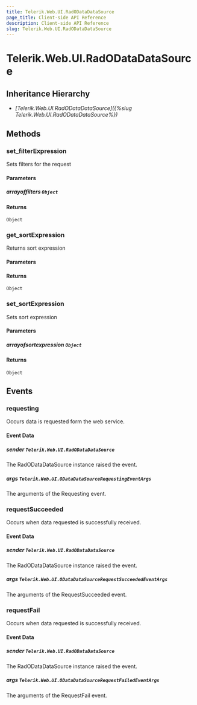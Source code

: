 ```yaml
---
title: Telerik.Web.UI.RadODataDataSource
page_title: Client-side API Reference
description: Client-side API Reference
slug: Telerik.Web.UI.RadODataDataSource
---
```


# Telerik.Web.UI.RadODataDataSource  

## Inheritance Hierarchy

* *[Telerik.Web.UI.RadODataDataSource]({%slug Telerik.Web.UI.RadODataDataSource%})*

## Methods

###  set_filterExpression

Sets filters for the request

#### Parameters

##### arrayoffilters `Object`

#### Returns

`Object` 

###  get_sortExpression

Returns sort expression

#### Parameters

#### Returns

`Object` 

###  set_sortExpression

Sets sort expression

#### Parameters

##### arrayofsortexpression `Object`

#### Returns

`Object` 

## Events

### requesting

Occurs data is requested form the web service. 

#### Event Data

##### sender `Telerik.Web.UI.RadODataDataSource`

The RadODataDataSource instance raised the event.

##### args `Telerik.Web.UI.ODataDataSourceRequestingEventArgs`

The arguments of the Requesting event.

### requestSucceeded

Occurs when data requested is successfully received.

#### Event Data

##### sender `Telerik.Web.UI.RadODataDataSource`

The RadODataDataSource instance raised the event.

##### args `Telerik.Web.UI.ODataDataSourceRequestSucceededEventArgs`

The arguments of the RequestSucceeded event.

### requestFail

Occurs when data requested is successfully received.

#### Event Data

##### sender `Telerik.Web.UI.RadODataDataSource`

The RadODataDataSource instance raised the event.

##### args `Telerik.Web.UI.ODataDataSourceRequestFailedEventArgs`

The arguments of the RequestFail event.